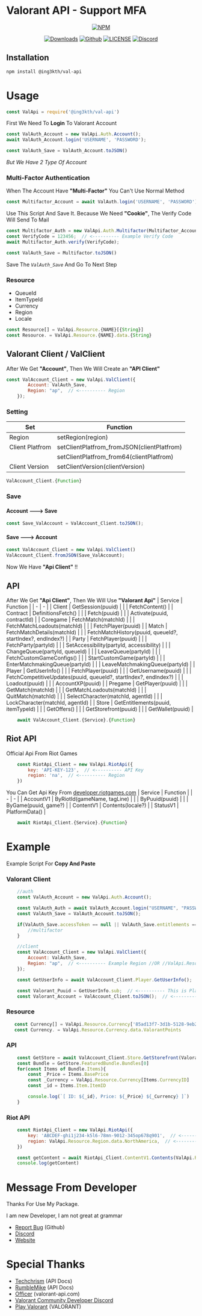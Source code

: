 # **Valorant API - Support MFA**

<div align="center">

   <a href="https://www.npmjs.com/package/@ing3kth/val-api"><img src="https://nodei.co/npm/@ing3kth/val-api.png" alt="NPM"/></a>

   <a href="https://www.npmjs.com/package/@ing3kth/val-api"><img src="https://badgen.net/npm/dt/@ing3kth/val-api?icon=npm" alt="Downloads"/></a>
   <a href="https://github.com/KTNG-3/val-api"><img src="https://badgen.net/badge/icon/github?icon=github&label" alt="Github"/></a>
   <a href="https://www.npmjs.com/package/@ing3kth/val-api"><img src="https://badgen.net/badge/license/ISC/blue" alt="LICENSE"/></a>
   <a href="https://discord.gg/pbyWbUYjyt"><img src="https://badgen.net/badge/icon/discord?icon=discord&label" alt="Discord"/></a>

</div>

## Installation

```bash
npm install @ing3kth/val-api
```

# Usage

```javascript
const ValApi = require('@ing3kth/val-api')
```

First We Need To **Login** To Valorant Account

```javascript
const ValAuth_Account = new ValApi.Auth.Account();
await ValAuth_Account.login('USERNAME', 'PASSWORD');

const ValAuth_Save = ValAuth_Account.toJSON()
```

*But We Have 2 Type Of Account*
### Multi-Factor Authentication
When The Account Have **"Multi-Factor"** You Can't Use Normal Method
```javascript
const Multifactor_Account = await ValAuth.login('USERNAME', 'PASSWORD');
```
Use This Script And Save It. Because We Need **"Cookie"**,
The Verify Code Will Send To Mail
```javascript
const Multifactor_Auth = new ValApi.Auth.Multifactor(Multifactor_Account);
const VerifyCode = 123456;  // <---------- Example Verify Code
await Multifactor_Auth.verify(VerifyCode);

const ValAuth_Save = Multifactor.toJSON()
```
Save The *`ValAuth_Save`* And Go To Next Step

### Resource
 
- QueueId
- ItemTypeId
- Currency
- Region
- Locale

```javascript
const Resource[] = ValApi.Resource.{NAME}[{String}]
const Resource. = ValApi.Resource.{NAME}.data.{String}
```

## Valorant Client / ValClient
After We Get **"Account"**, Then We Will Create an **"API Client"**

```javascript
const ValAccount_Client = new ValApi.ValClient({
        Account: ValAuth_Save,
        Region: "ap",  // <---------- Region
    });
```
### Setting
| Set | Function |
| - | - |
| Region | setRegion(region) |
| Client Platfrom | setClientPlatfrom_fromJSON(clientPlatfrom) |
|  | setClientPlatfrom_from64(clientPlatfrom) |
| Client Version | setClientVersion(clientVersion) |

```javascript
ValAccount_Client.{Function}
```

### Save
#### Account  --->  Save
```javascript
const Save_ValAccount = ValAccount_Client.toJSON();
```
#### Save  --->  Account
```javascript
const ValAccount_Client = new ValApi.ValClient()
ValAccount_Client.fromJSON(Save_ValAccount);
```
Now We Have **"Api Client"** !!
## API
After We Get **"Api Client"**, Then We Will Use **"Valorant Api"**
| Service | Function |
| - | - |
| Client | GetSession(puuid) |
|  | FetchContent() |
| Contract | DefinitionsFetch() |
|  | Fetch(puuid) |
|  | Activate(puuid, contractId) |
| Coregame | FetchMatch(matchId) |
|  | FetchMatchLoadouts(matchId) |
|  | FetchPlayer(puuid) |
| Match | FetchMatchDetails(matchId) |
|  | FetchMatchHistory(puuid, queueId?, startIndex?, endIndex?) |
| Party | FetchPlayer(puuid) |
|  | FetchParty(partyId) |
|  | SetAccessibility(partyId, accessibility) |
|  | ChangeQueue(partyId, queueId) |
|  | LeaveQueue(partyId) |
|  | FetchCustomGameConfigs() |
|  | StartCustomGame(partyId) |
|  | EnterMatchmakingQueue(partyId) |
|  | LeaveMatchmakingQueue(partyId) |
| Player | GetUserInfo() |
|  | FetchPlayer(puuid) |
|  | GetUsername(puuid) |
|  | FetchCompetitiveUpdates(puuid, queueId?, startIndex?, endIndex?) |
|  | Loadout(puuid) |
|  | AccountXP(puuid) |
| Pregame | GetPlayer(puuid) |
|  | GetMatch(matchId) |
|  | GetMatchLoadouts(matchId) |
|  | QuitMatch(matchId) |
|  | SelectCharacter(matchId, agentId) |
|  | LockCharacter(matchId, agentId) |
| Store | GetEntitlements(puuid, itemTypeId) |
|  | GetOffers() |
|  | GetStorefront(puuid) |
|  | GetWallet(puuid) |


```javascript
    await ValAccount_Client.{Service}.{Function}
```

## Riot API
Official Api From Riot Games
```javascript
    const RiotApi_Client = new ValApi.RiotApi({
        key: 'API-KEY-123',  // <---------- API Key
        region: 'na',  // <---------- Region
    })
```
You Can Get Api Key From [developer.riotgames.com](https://developer.riotgames.com/)
| Service | Function |
| - | - |
| AccountV1 | ByRiotId(gameName, tagLine) |
|  | ByPuuid(puuid) |
|  | ByGame(puuid, game?) |
| ContentV1 | Contents(locale?) |
| StatusV1 | PlatformData() |

```javascript
    await RiotApi_Client.{Service}.{Function}
```

# Example
Example Script For **Copy And Paste**
### Valorant Client
```javascript
    //auth
    const ValAuth_Account = new ValApi.Auth.Account();

    const ValAuth_Auth = await ValAuth_Account.login("USERNAME", "PASSWORD")
    const ValAuth_Save = ValAuth_Account.toJSON();

    if(ValAuth_Save.accessToken == null || ValAuth_Save.entitlements == null) {
        //multifactor
    }

    //client
    const ValAccount_Client = new ValApi.ValClient({
        Account: ValAuth_Save,
        Region: "ap",  // <---------- Example Region //OR //ValApi.Resource.Region.data.AsiaPacific
    });

    const GetUserInfo = await ValAccount_Client.Player.GetUserInfo();

    const Valorant_Puuid = GetUserInfo.sub;  // <---------- This is Player UUID
    const Valorant_Account = ValAccount_Client.toJSON();  // <---------- This is Valorant Account
```
### Resource
```javascript
   const Currency[] = ValApi.Resource.Currency['85ad13f7-3d1b-5128-9eb2-7cd8ee0b5741']
   const Currency. = ValApi.Resource.Currency.data.ValorantPoints
```
### API
```javascript
    const GetStore = await ValAccount_Client.Store.GetStorefront(Valorant_Puuid);
    const Bundle = GetStore.FeaturedBundle.Bundles[0]
    for(const Items of Bundle.Items){
        const _Price = Items.BasePrice
        const _Currency = ValApi.Resource.Currency[Items.CurrencyID]
        const _id = Items.Item.ItemID

        console.log(`[ ID: ${_id}, Price: ${_Price} ${_Currency} ]`)
    }
```
### Riot API
```javascript
    const RiotApi_Client = new ValApi.RiotApi({
        key: 'ABCDEF-ghi1j234-k5l6-78mn-9012-345op678q901',  // <---------- Example API Key
        region: ValApi.Resource.Region.data.NorthAmerica,  // <---------- Example Region
    })

    const getContent = await RiotApi_Client.ContentV1.Contents(ValApi.Resource.Locale.data.Japanese_Japan)
    console.log(getContent)
```

# Message From Developer

Thanks For Use My Package.

I am new Developer, I am not great at grammar

- [Report Bug](https://github.com/KTNG-3/val-api/issues) (Github)
- [Discord](https://discord.gg/pbyWbUYjyt)
- [Website](https://ingkth.wordpress.com/)

# Special Thanks

- [Techchrism](https://github.com/techchrism/valorant-api-docs) (API Docs)
- [RumbleMike](https://github.com/RumbleMike/ValorantClientAPI) (API Docs)
- [Officer](https://valorant-api.com/) (valorant-api.com)
- [Valorant Community Developer Discord](https://discord.gg/sCgvpXJfEE)
- [Play Valorant](https://playvalorant.com/) (VALORANT)
